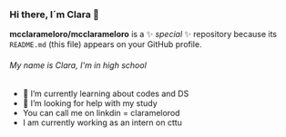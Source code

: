 ### Hi there, I´m Clara 👋


**mcclarameloro/mcclarameloro** is a ✨ _special_ ✨ repository because its `README.md` (this file) appears on your GitHub profile.
###### My name is Clara, I'm in high school
- 🌱 I’m currently learning about codes and DS
- 🤔 I’m looking for help with my study
- You can call me on linkdin = claramelorod
- I am currently working as an intern on cttu







